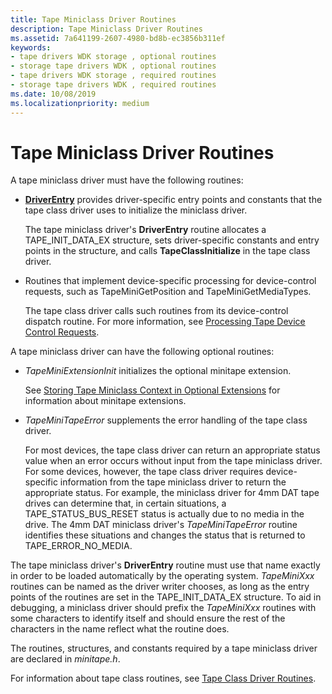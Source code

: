 ```yaml
---
title: Tape Miniclass Driver Routines
description: Tape Miniclass Driver Routines
ms.assetid: 7a641199-2607-4980-bd8b-ec3856b311ef
keywords:
- tape drivers WDK storage , optional routines
- storage tape drivers WDK , optional routines
- tape drivers WDK storage , required routines
- storage tape drivers WDK , required routines
ms.date: 10/08/2019
ms.localizationpriority: medium
---
```


# Tape Miniclass Driver Routines

A tape miniclass driver must have the following routines:

- [**DriverEntry**](driverentry-of-tape-miniclass-driver.md) provides driver-specific entry points and constants that the tape class driver uses to initialize the miniclass driver.

  The tape miniclass driver's **DriverEntry** routine allocates a TAPE_INIT_DATA_EX structure, sets driver-specific constants and entry points in the structure, and calls **TapeClassInitialize** in the tape class driver.

- Routines that implement device-specific processing for device-control requests, such as TapeMiniGetPosition and TapeMiniGetMediaTypes.

  The tape class driver calls such routines from its device-control dispatch routine. For more information, see [Processing Tape Device Control Requests](processing-tape-device-control-requests.md).

A tape miniclass driver can have the following optional routines:

- *TapeMiniExtensionInit* initializes the optional minitape extension.

  See [Storing Tape Miniclass Context in Optional Extensions](storing-tape-miniclass-context-in-optional-extensions.md) for information about minitape extensions.

- *TapeMiniTapeError* supplements the error handling of the tape class driver.

  For most devices, the tape class driver can return an appropriate status value when an error occurs without input from the tape miniclass driver. For some devices, however, the tape class driver requires device-specific information from the tape miniclass driver to return the appropriate status. For example, the miniclass driver for 4mm DAT tape drives can determine that, in certain situations, a TAPE_STATUS_BUS_RESET status is actually due to no media in the drive. The 4mm DAT miniclass driver's *TapeMiniTapeError* routine identifies these situations and changes the status that is returned to TAPE_ERROR_NO_MEDIA.

The tape miniclass driver's **DriverEntry** routine must use that name exactly in order to be loaded automatically by the operating system. *TapeMiniXxx* routines can be named as the driver writer chooses, as long as the entry points of the routines are set in the TAPE_INIT_DATA_EX structure. To aid in debugging, a miniclass driver should prefix the *TapeMiniXxx* routines with some characters to identify itself and should ensure the rest of the characters in the name reflect what the routine does.

The routines, structures, and constants required by a tape miniclass driver are declared in *minitape.h*.

For information about tape class routines, see [Tape Class Driver Routines](tape-class-driver-routines.md).
